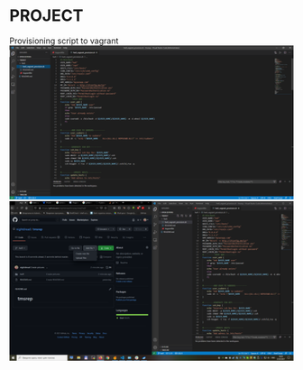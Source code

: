 # PROJECT

Provisioning script to vagrant
![Picture_1](https://github.com/nightdread/tmsrep/blob/master/2021-02-22_18-16-34.png)
![Picture_2](https://github.com/nightdread/tmsrep/blob/master/2021-02-22_18-20-36.png)

